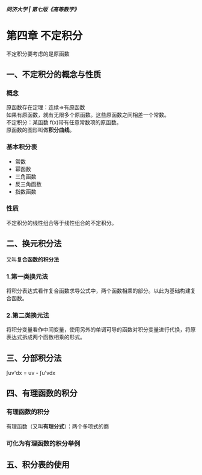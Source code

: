 ##### 同济大学 | 第七版《高等数学》

# 第四章 不定积分

不定积分要考虑的是原函数

## 一、不定积分的概念与性质

### 概念

原函数存在定理：连续=>有原函数  
如果有原函数，就有无限多个原函数。这些原函数之间相差一个常数。  
不定积分：某函数 f(x)带有任意常数项的原函数。  
原函数的图形叫做**积分曲线**。

### 基本积分表

- 常数
- 幂函数
- 三角函数
- 反三角函数
- 指数函数

### 性质

不定积分的线性组合等于线性组合的不定积分。

## 二、换元积分法

又叫**复合函数的积分法**

### 1.第一类换元法

将积分表达式看作复合函数求导公式中，两个函数相乘的部分。以此为基础构建复合函数。

### 2.第二类换元法

将积分变量看作中间变量，使用另外的单调可导的函数对积分变量进行代换，将原表达式拆成两个函数相乘的形式。

## 三、分部积分法

∫uv'dx = uv - ∫u'vdx

## 四、有理函数的积分

### 有理函数的积分

有理函数（又叫**有理分式**）：两个多项式的商

### 可化为有理函数的积分举例

## 五、积分表的使用
